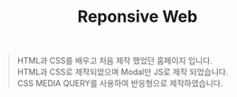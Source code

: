 <h1 align="center"> Reponsive Web</h1><br>

>HTML과 CSS를 배우고 처음 제작 했었던 홈페이지 입니다.<br>
>HTML과 CSS로 제작되었으며 Modal만 JS로 제작 되었습니다.<br>
>CSS MEDIA QUERY를 사용하여 반응형으로 제작하였습니다.<br>


